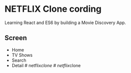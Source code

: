 # NETFLIX Clone cording

Learning React and ES6 by building a Movie Discovery App.

## Screen

- Home
- TV Shows
- Search
- Detail
#   n e t f l i x _ c l o n e  
 #   n e t f l i x _ c l o n e  
 